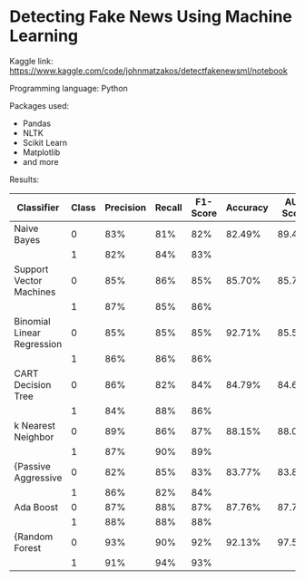 # Detecting Fake News Using Machine Learning

Kaggle link: https://www.kaggle.com/code/johnmatzakos/detectfakenewsml/notebook

Programming language: Python

Packages used:
- Pandas
- NLTK
- Scikit Learn
- Matplotlib
- and more

Results:

| Classifier                   | 	Class | Precision | Recall | F1-Score | Accuracy | AUC Score |
|-------------------------------------|----------------|--------------------|-----------------|-------------------|-------------------|--------------------|
| Naive Bayes                | 0              | 83\%               | 81\%            | 82\%              | 82.49\%           | 89.48\%            |
|                                     | 1              | 82\%               | 84\%            | 83\%              |                   |                    |
| Support Vector Machines    | 0              | 85\%               | 86\%            | 85\%              | 85.70\%           | 85.71\%            |
|                                     | 1              | 87\%               | 85\%            | 86\%              |                   |                    |
| Binomial Linear Regression | 0              | 85\%               | 85\%            | 85\%              | 92.71\%           | 85.59\%            |
|                                     | 1              | 86\%               | 86\%            | 86\%              |                   |                    |
| CART Decision Tree        | 0              | 86\%               | 82\%            | 84\%              | 84.79\%           | 84.67\%            |
|                                     | 1              | 84\%               | 88\%            | 86\%              |                   |                    |
| k Nearest Neighbor         | 0              | 89\%               | 86\%            | 87\%              | 88.15\%           | 88.06\%            |
|                                     | 1              | 87\%               | 90\%            | 89\%              |                   |                    |
| {Passive Aggressive         | 0              | 82\%               | 85\%            | 83\%              | 83.77\%           | 83.82\%            |
|                                     | 1              | 86\%               | 82\%            | 84\%              |                   |                    |
| Ada Boost                  | 0              | 87\%               | 88\%            | 87\%              | 87.76\%           | 87.75\%            |
|                                     | 1              | 88\%               | 88\%            | 88\%              |                   |                    |
| {Random Forest              | 0              | 93\%               | 90\%            | 92\%              | 92.13\%           | 97.59\%            |
|                                     | 1              | 91\%               | 94\%            | 93\%              |                   |                    |

